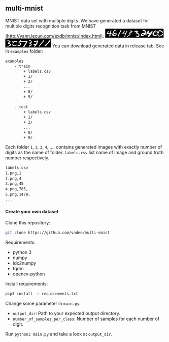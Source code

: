 ## multi-mnist
MNIST data set with multiple digits. We have generated a
dataset for multiple digits recognition task from MNIST (http://yann.lecun.com/exdb/mnist/index.html).
![](examples/train/5/40.png)![](examples/train/5/41.png)![](examples/train/8/70.png)
You can download generated data in release tab.
See in `examples` folder:

```
examples
    - train
        + labels.csv
        + 1/
        + 2/
        ...
        + 8/
        + 9/
        
    - test
        + labels.csv
        + 1/
        + 2/
        ...
        + 8/
        + 9/    
```
Each folder `1`, `2`, `3`, `4`, ..., contains generated
images with exactly number of digits as the name of folder. `labels.csv`
list name of image and ground truth number respectively.
```bash
labels.csv
1.png,1
2.png,4
3.png,45
4.png,785,
5.png,1479,
...

``` 

#### Create your own dataset

Clone this repository:
```bash
git clone https://github.com/vndee/multi-mnist
```
Requirements:

- python 3
- numpy
- idx2numpy
- tqdm
- opencv-python

Install requirements:
```bash
pip3 install -r requirements.txt
```

Change some parameter in `main.py`:

- `output_dir`: Path to your expected output directory.
- `number_of_samples_per_class`: Number of samples for each number of digit.

Run `python3 main.py` and take a look at `output_dir`.
